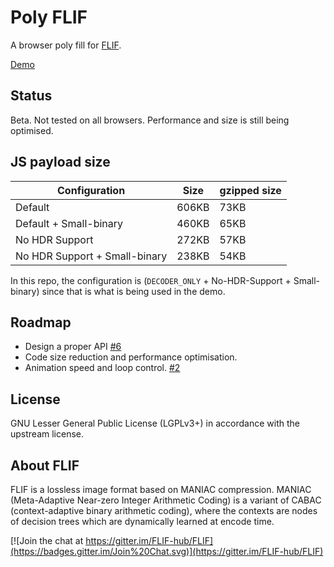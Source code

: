 # Poly FLIF
A browser poly fill for [FLIF](http://flif.info).

[Demo](https://uprootlabs.github.io/poly-flif/)

## Status

Beta. Not tested on all browsers. Performance and size is still being optimised. 

## JS payload size

| Configuration                 | Size  | gzipped size |
| ----------------------------- | ----- | ------------ |
| Default                       | 606KB | 73KB |
| Default + Small-binary        | 460KB | 65KB |
| No HDR Support                | 272KB | 57KB |
| No HDR Support + Small-binary | 238KB | 54KB |

In this repo, the configuration is (`DECODER_ONLY` + No-HDR-Support + Small-binary) since that is what
is being used in the demo.

## Roadmap

* Design a proper API [#6](https://github.com/UprootLabs/poly-flif/issues/6)
* Code size reduction and performance optimisation.
* Animation speed and loop control. [#2](https://github.com/UprootLabs/poly-flif/issues/2)

## License
GNU Lesser General Public License (LGPLv3+) in accordance with the upstream license.

## About FLIF

FLIF is a lossless image format based on MANIAC compression. MANIAC (Meta-Adaptive Near-zero Integer Arithmetic Coding) is a variant of CABAC (context-adaptive binary arithmetic coding), where the contexts are nodes of decision trees which are dynamically learned at encode time.

[![Join the chat at https://gitter.im/FLIF-hub/FLIF](https://badges.gitter.im/Join%20Chat.svg)](https://gitter.im/FLIF-hub/FLIF)
